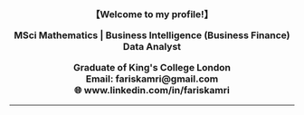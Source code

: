 <h3 align="center">【Welcome to my profile!】<br I'm Faris Kamr </h3>
<p align="center"> MSci Mathematics | Business Intelligence (Business Finance) Data Analyst <br>
<p align="center"> Graduate of King's College London</b><br>Email: <b>fariskamri@gmail.com</b><br>  🌐 www.linkedin.com/in/fariskamri<br>

<hr>


